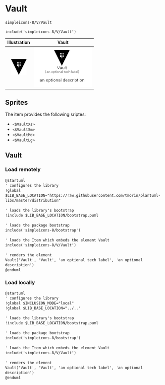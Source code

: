 # Vault


```text
simpleicons-8/V/Vault
```

```text
include('simpleicons-8/V/Vault')
```



| Illustration | Vault |
| :---: | :---: |
| ![illustration for Illustration](../../simpleicons-8/V/Vault.png) | ![illustration for Vault](../../simpleicons-8/V/Vault.Local.png) |



## Sprites
The item provides the following sriptes:

- `<$VaultXs>`
- `<$VaultSm>`
- `<$VaultMd>`
- `<$VaultLg>`





## Vault

### Load remotely
```plantuml
@startuml
' configures the library
!global $LIB_BASE_LOCATION="https://raw.githubusercontent.com/tmorin/plantuml-libs/master/distribution"

' loads the library's bootstrap
!include $LIB_BASE_LOCATION/bootstrap.puml

' loads the package bootstrap
include('simpleicons-8/bootstrap')

' loads the Item which embeds the element Vault
include('simpleicons-8/V/Vault')

' renders the element
Vault('Vault', 'Vault', 'an optional tech label', 'an optional description')
@enduml
```

### Load locally
```plantuml
@startuml
' configures the library
!global $INCLUSION_MODE="local"
!global $LIB_BASE_LOCATION="../.."

' loads the library's bootstrap
!include $LIB_BASE_LOCATION/bootstrap.puml

' loads the package bootstrap
include('simpleicons-8/bootstrap')

' loads the Item which embeds the element Vault
include('simpleicons-8/V/Vault')

' renders the element
Vault('Vault', 'Vault', 'an optional tech label', 'an optional description')
@enduml
```

